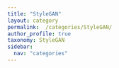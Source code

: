 ```yaml
---
title: "StyleGAN"
layout: category
permalink:  /categories/StyleGAN/
author_profile: true
taxonomy: StyleGAN
sidebar:
  nav: "categories"
---
```

